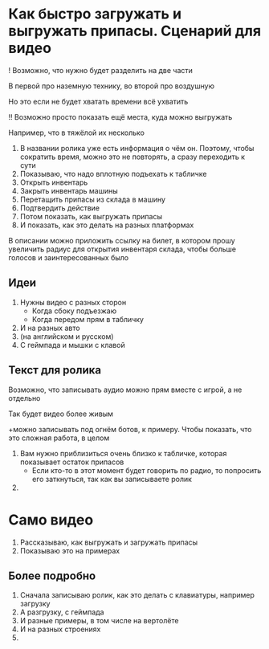 # Как быстро загружать и выгружать припасы. Сценарий для видео

! Возможно, что нужно будет разделить на две части

В первой про наземную технику, во второй про воздушную

Но это если не будет хватать времени всё ухватить


!! Возможно просто показать ещё места, куда можно выгружать

Например, что в тяжёлой их несколько

1. В названии ролика уже есть информация о чём он. Поэтому, чтобы сократить время, можно это не повторять, а сразу переходить к сути
2. Показываю, что надо вплотную подъехать к табличке
3. Открыть инвентарь
4. Закрыть инвентарь машины
5. Перетащить припасы из склада в машину
6. Подтвердить действие
7. Потом показать, как выгружать припасы
8. И показать, как это делать на разных платформах

В описании можно приложить ссылку на билет, в котором прошу увеличить радиус для открытия инвентаря склада, чтобы больше голосов и заинтересованных было

## Идеи
1. Нужны видео с разных сторон
   - Когда сбоку подъезжаю
   - Когда передом прям в табличку
2. И на разных авто
3. (на английском и русском)
4. С геймпада и мышки с клавой



## Текст для ролика
Возможно, что записывать аудио можно прям вместе с игрой, а не отдельно

Так будет видео более живым

+можно записывать под огнём ботов, к примеру. Чтобы показать, что это сложная работа, в целом
1. Вам нужно приблизиться очень близко к табличке, которая показывает остаток припасов
   - Если кто-то в этот момент будет говорить по радио, то попросить его заткнуться, так как вы записываете ролик
2. 

# Само видео
1. Рассказываю, как выгружать и загружать припасы
2. Показываю это на примерах

## Более подробно
1. Сначала записываю ролик, как это делать с клавиатуры, например загрузку
2. А разгрузку, с геймпада
3. И разные примеры, в том числе на вертолёте
4. И на разных строениях
5. 
